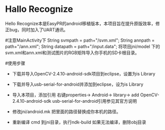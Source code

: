 # Hallo Recognize
Hello Recognize本是EasyPR的android移植版本，本项目旨在提升原版效率，修正bug，同时加入了UART通讯。

#注意MainActivity下
		String svmpath = path+"/svm.xml";
		String annpath = path+"/ann.xml";
		String datapath = path+"/input.data";
将项目jni/model 下的svm.xml和ann.xml和测试图片的RGB矩阵导入你手机的SD卡根目录。

#使用步骤
* 下载并导入OpenCV-2.4.10-android-sdk项目到eclipse，设置为is Library
* 下载并导入usb-serial-for-android并添加到eclipse，设为is Library
* 导入本项目，添加引用
右键properties-> Android-> library-> add OpenCV-2.4.10-android-sdk
usb-serial-for-android引用参见其官方说明
* 修改jni/android.mk
把里面的路径替换成你本机的路径。

* 重新编译
cmd 到jni目录，执行ndk-build
如果无法编译，删除obj目录

